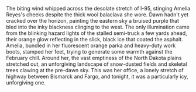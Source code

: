 The biting wind whipped across the desolate stretch of I-95, stinging Amelia Reyes's cheeks despite the thick wool balaclava she wore.  Dawn hadn't yet cracked over the horizon, painting the eastern sky a bruised purple that bled into the inky blackness clinging to the west.  The only illumination came from the blinking hazard lights of the stalled semi-truck a few yards ahead, their orange glow reflecting in the slick, black ice that coated the asphalt. Amelia, bundled in her fluorescent orange parka and heavy-duty work boots, stamped her feet, trying to generate some warmth against the February chill.  Around her, the vast emptiness of the North Dakota plains stretched out, an unforgiving landscape of snow-dusted fields and skeletal trees clawing at the pre-dawn sky.  This was her office, a lonely stretch of highway between Bismarck and Fargo, and tonight, it was a particularly icy, unforgiving one.
